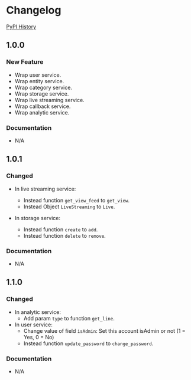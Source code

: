 # Changelog

[PyPI History][1]

[1]: https://pypi.org/project/uiza/#history


## 1.0.0

### New Feature
- Wrap user service.
- Wrap entity service.
- Wrap category service.
- Wrap storage service.
- Wrap live streaming service.
- Wrap callback service.
- Wrap analytic service.

### Documentation
- N/A


## 1.0.1

### Changed
- In live streaming service:

    - Instead function `get_view_feed` to `get_view`.
    - Instead Object `LiveStreaming` to `Live`.
- In storage service:
    - Instead function `create` to `add`.
    - Instead function `delete` to `remove`.

### Documentation
- N/A


## 1.1.0

### Changed
- In analytic service:
    - Add param `type` to function `get_line`.
- In user service:
    - Change value of field `isAdmin`: Set this account isAdmin or not (1 = Yes, 0 = No)
    - Instead function `update_password` to `change_password`.

### Documentation
- N/A
